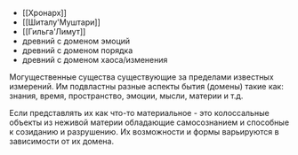 - [[Хронарх]]
- [[Шиталу'Муштари]]
- [[Гильга'Лимут]]
- древний с доменом эмоций
- древний с доменом порядка
- древний с доменом хаоса/изменения

Могущественные существа существующие за пределами известных измерений. Им подвластны разные аспекты бытия (домены) такие как: знания, время, пространство, эмоции, мысли, материи и т.д.

Если представлять их как что-то материальное - это колоссальные объекты из неживой материи обладающие самосознанием и способные к созиданию и разрушению. Их возможности и формы варьируются в зависимости от их домена.